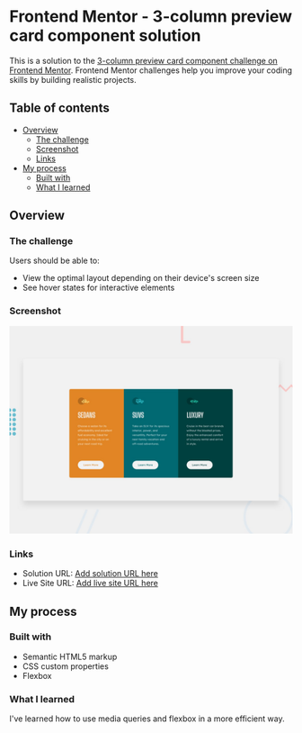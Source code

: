 # Frontend Mentor - 3-column preview card component solution

This is a solution to the [3-column preview card component challenge on Frontend Mentor](https://www.frontendmentor.io/challenges/3column-preview-card-component-pH92eAR2-). Frontend Mentor challenges help you improve your coding skills by building realistic projects. 

## Table of contents

- [Overview](#overview)
  - [The challenge](#the-challenge)
  - [Screenshot](#screenshot)
  - [Links](#links)
- [My process](#my-process)
  - [Built with](#built-with)
  - [What I learned](#what-i-learned)
 
## Overview

### The challenge

Users should be able to:

- View the optimal layout depending on their device's screen size
- See hover states for interactive elements

### Screenshot

![](design/desktop-preview.jpg)


### Links

- Solution URL: [Add solution URL here](https://github.com/Rocky-MPN/Frontend/edit/main/Front%20End%20Mentor/3-Column-Preview-Card/)
- Live Site URL: [Add live site URL here](https://rocky-mpn.github.io/3-column-preview-card-component/)

## My process

### Built with

- Semantic HTML5 markup
- CSS custom properties
- Flexbox

### What I learned

I've learned how to use media queries and flexbox in a more efficient way.

